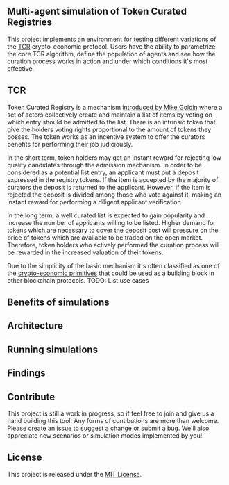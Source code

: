 ## Multi-agent simulation of Token Curated Registries
This project implements an environment for testing different variations of the
[TCR](https://hackernoon.com/token-curated-registry-tcr-design-patterns-4de6d18efa15) 
crypto-economic protocol. Users have the ability to parametrize the core TCR algorithm, define the population of agents
and see how the curation process works in action and under which conditions it's most effective.  

## TCR
Token Curated Registry is a mechanism [introduced by Mike Goldin](https://medium.com/@ilovebagels/token-curated-registries-1-0-61a232f8dac7) where a set of actors collectively create and maintain a list of items by voting on which entry should be admitted to the list. There is an intrinsic token that give the holders voting rights proportional to the amount of tokens they posses. The token works as an incentive system to offer the curators benefits for performing their job judiciously.

In the short term, token holders may get an instant reward for rejecting low quality candidates through the admission mechanism. In order to be considered as a potential list entry, an applicant must put a deposit expressed in the registry tokens. If the item is accepted by the majority of curators the deposit is returned to the applicant. However, if the item is rejected the deposit is divided among those who vote against it, making an instant reward for performing a diligent applicant verification. 

In the long term, a well curated list is expected to gain popularity and increase the number of  applicants willing to be listed. Higher demand for tokens which are necessary to cover the deposit cost will pressure on the price of tokens which are available to be traded on the open market. Therefore, token holders who actively performed the curation process will be rewarded in the increased valuation of their tokens. 

Due to the simplicity of the basic mechanism it's often classified as one of the [crypto-economic primitives](https://medium.com/unframework/mimicables-decentralized-interfaces-introduction-new-crypto-primitive-c8af14910e5d) that could be used as a building block in other blockchain protocols. TODO: List use cases


## Benefits of simulations




## Architecture


## Running simulations

## Findings

## Contribute
This project is still a work in progress, so if feel free to join and give us a hand building this tool.
Any forms of contibutions are more than welcome.
Please create an issue to suggest a change or submit a bug.
We'll also appreciate new scenarios or simulation modes implemented by you!

## License

This project is released under the [MIT License](LICENSE).
